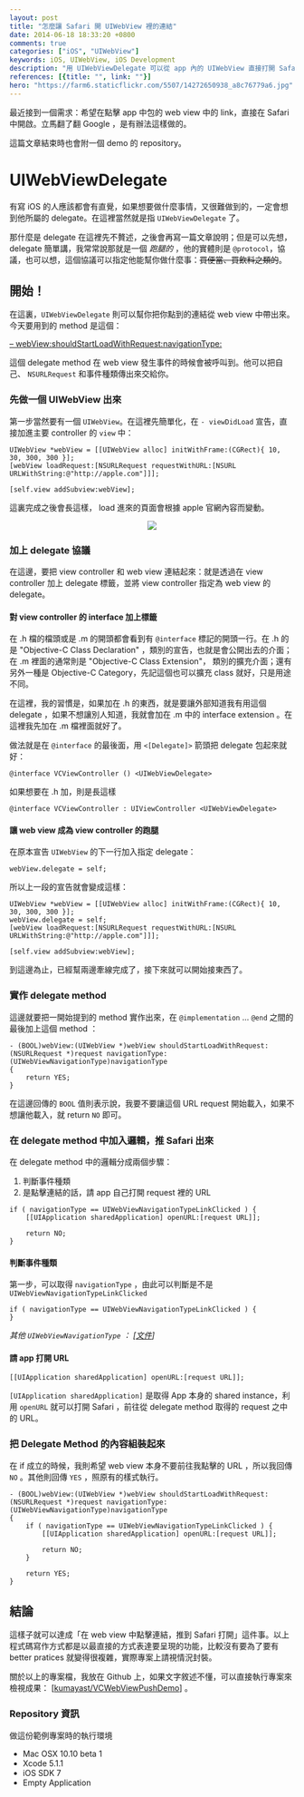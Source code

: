 ```yaml
---
layout: post
title: "怎麼讓 Safari 開 UIWebView 裡的連結"
date: 2014-06-18 18:33:20 +0800
comments: true
categories: ["iOS", "UIWebView"] 
keywords: iOS, UIWebView, iOS Development
description: "用 UIWebViewDelegate 可以從 app 內的 UIWebView 直接打開 Safari"
references: [{title: "", link: ""}]
hero: "https://farm6.staticflickr.com/5507/14272650938_a8c76779a6.jpg"
---
```


最近接到一個需求：希望在點擊 app 中包的 web view 中的 link，直接在 Safari 中開啟。立馬翻了翻 Google ，是有辦法這樣做的。

<!-- more -->

這篇文章結束時也會附一個 demo 的 repository。

# UIWebViewDelegate

有寫 iOS 的人應該都會有直覺，如果想要做什麼事情，又很難做到的，一定會想到他所屬的 delegate。在這裡當然就是指 `UIWebViewDelegate` 了。

那什麼是 delegate 在這裡先不贅述，之後會再寫一篇文章說明；但是可以先想，delegate 簡單講，我常常說那就是一個 *跑腿的* ，他的實體則是 `@protocol`，協議，也可以想，這個協議可以指定他能幫你做什麼事：<del>買便當、買飲料之類的</del>。


## 開始！

在這裏，`UIWebViewDelegate` 則可以幫你把你點到的連結從 web view 中帶出來。今天要用到的 method 是這個：

[– webView:shouldStartLoadWithRequest:navigationType:](https://developer.apple.com/library/ios/documentation/uikit/reference/UIWebViewDelegate_Protocol/Reference/Reference.html#//apple_ref/occ/intfm/UIWebViewDelegate/webView:shouldStartLoadWithRequest:navigationType:)

這個 delegate method 在 web view 發生事件的時候會被呼叫到。他可以把自己、 `NSURLRequest` 和事件種類傳出來交給你。

### 先做一個 UIWebView 出來

第一步當然要有一個 `UIWebView`。在這裡先簡單化，在 `- viewDidLoad` 宣告，直接加進主要 controller 的 `view` 中：

```objc
UIWebView *webView = [[UIWebView alloc] initWithFrame:(CGRect){ 10, 30, 300, 300 }];
[webView loadRequest:[NSURLRequest requestWithURL:[NSURL URLWithString:@"http://apple.com"]]];

[self.view addSubview:webView];
```

這裏完成之後會長這樣， load 進來的頁面會根據 apple 官網內容而變動。

<center><img src="https://farm6.staticflickr.com/5523/14435029086_79289d869d.jpg"/></center>

### 加上 delegate 協議

在這邊，要把 view controller 和 web view 連結起來：就是透過在 view controller 加上 delegate 標籤，並將 view controller 指定為 web view 的 delegate。

#### 對 view controller 的 interface 加上標籤

在 .h 檔的檔頭或是 .m 的開頭都會看到有 `@interface` 標記的開頭一行。在 .h 的是 "Objective-C Class Declaration" ，類別的宣告，也就是會公開出去的介面；在 .m 裡面的通常則是 "Objective-C Class Extension"， 類別的擴充介面；還有另外一種是 Objective-C Category，先記這個也可以擴充 class 就好，只是用途不同。

在這裡，我的習慣是，如果加在 .h 的東西，就是要讓外部知道我有用這個 delegate ，如果不想讓別人知道，我就會加在 .m 中的 interface extension 。在這裡我先加在 .m 檔裡面就好了。

做法就是在 `@interface` 的最後面，用 `<[Delegate]>` 箭頭把 delegate 包起來就好：

```objc
@interface VCViewController () <UIWebViewDelegate>
```

如果想要在 .h 加，則是長這樣

```objc
@interface VCViewController : UIViewController <UIWebViewDelegate>
```

#### 讓 web view 成為 view controller 的跑腿

在原本宣告 `UIWebView` 的下一行加入指定 delegate：

```objc
webView.delegate = self;
```

所以上一段的宣告就會變成這樣：

```objc
UIWebView *webView = [[UIWebView alloc] initWithFrame:(CGRect){ 10, 30, 300, 300 }];
webView.delegate = self;
[webView loadRequest:[NSURLRequest requestWithURL:[NSURL URLWithString:@"http://apple.com"]]];

[self.view addSubview:webView];
```

到這邊為止，已經幫兩邊牽線完成了，接下來就可以開始接東西了。

### 實作 delegate method

這邊就要把一開始提到的 method 實作出來，在 `@implementation` ... `@end` 之間的最後加上這個 method ：

```objc
- (BOOL)webView:(UIWebView *)webView shouldStartLoadWithRequest:(NSURLRequest *)request navigationType:(UIWebViewNavigationType)navigationType
{
    return YES;
}
```

在這邊回傳的 `BOOL` 值則表示說，我要不要讓這個 URL request 開始載入，如果不想讓他載入，就 return `NO` 即可。

### 在 delegate method 中加入邏輯，推 Safari 出來

在 delegate method 中的邏輯分成兩個步驟：

1. 判斷事件種類
2. 是點擊連結的話，請 app 自己打開 request 裡的 URL


```
if ( navigationType == UIWebViewNavigationTypeLinkClicked ) {
	[[UIApplication sharedApplication] openURL:[request URL]];

	return NO;
}
```

#### 判斷事件種類

第一步，可以取得 `navigationType` ，由此可以判斷是不是 `UIWebViewNavigationTypeLinkClicked`

```
if ( navigationType == UIWebViewNavigationTypeLinkClicked ) {
}
```

*其他 `UIWebViewNavigationType` ： [[文件](https://developer.apple.com/library/ios/documentation/uikit/reference/UIWebView_Class/Reference/Reference.html#//apple_ref/doc/uid/TP40006950-CH3-SW22)]*

#### 請 app 打開 URL

```
[[UIApplication sharedApplication] openURL:[request URL]];
```

`[UIApplication sharedApplication]` 是取得 App 本身的 shared instance，利用 `openURL` 就可以打開 Safari ，前往從 delegate method 取得的 request 之中的 URL。

### 把 Delegate Method 的內容組裝起來

在 if 成立的時候，我則希望 web view 本身不要前往我點擊的 URL ，所以我回傳 `NO` 。其他則回傳 `YES` ，照原有的樣式執行。

```
- (BOOL)webView:(UIWebView *)webView shouldStartLoadWithRequest:(NSURLRequest *)request navigationType:(UIWebViewNavigationType)navigationType
{
    if ( navigationType == UIWebViewNavigationTypeLinkClicked ) {
        [[UIApplication sharedApplication] openURL:[request URL]];
        
        return NO;
    }
    
    return YES;
}
```

## 結論

這樣子就可以達成「在 web view 中點擊連結，推到 Safari 打開」這件事。以上程式碼寫作方式都是以最直接的方式表達要呈現的功能，比較沒有要為了要有 better pratices 就變得很複雜，實際專案上請視情況封裝。

關於以上的專案檔，我放在 Github 上，如果文字敘述不懂，可以直接執行專案來檢視成果： [[kumayast/VCWebViewPushDemo](https://github.com/kumayast/VCWebViewPushDemo)] 。

### Repository 資訊

做這份範例專案時的執行環境

- Mac OSX 10.10 beta 1
- Xcode 5.1.1
- iOS SDK 7
- Empty Application 


